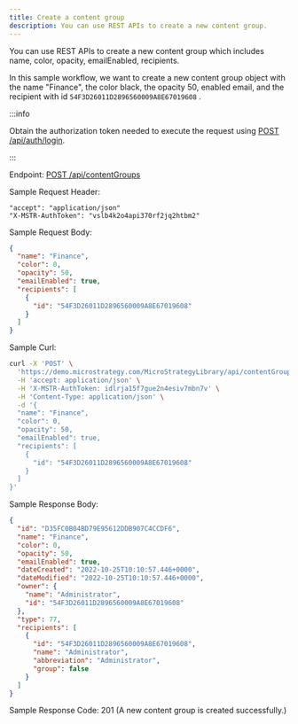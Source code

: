 ```yaml
---
title: Create a content group
description: You can use REST APIs to create a new content group.
---
```


<Available since="2021 Update 4" />

You can use REST APIs to create a new content group which includes name, color, opacity, emailEnabled, recipients.

In this sample workflow, we want to create a new content group object with the name "Finance", the color black, the opacity 50, enabled email, and the recipient with id `54F3D26011D2896560009A8E67019608` .

:::info

Obtain the authorization token needed to execute the request using [POST /api/auth/login](https://demo.microstrategy.com/MicroStrategyLibrary/api-docs/index.html#/Authentication/postLogin).

:::

Endpoint: [POST /api/contentGroups](https://demo.microstrategy.com/MicroStrategyLibrary/api-docs/index.html#/Content%20Groups/createContentGroup)

Sample Request Header:

```http
"accept": "application/json"
"X-MSTR-AuthToken": "vslb4k2o4api370rf2jq2htbm2"
```

Sample Request Body:

```json
{
  "name": "Finance",
  "color": 0,
  "opacity": 50,
  "emailEnabled": true,
  "recipients": [
    {
      "id": "54F3D26011D2896560009A8E67019608"
    }
  ]
}
```

Sample Curl:

```bash
curl -X 'POST' \
  'https://demo.microstrategy.com/MicroStrategyLibrary/api/contentGroups' \
  -H 'accept: application/json' \
  -H 'X-MSTR-AuthToken: idlrja15f7gue2n4esiv7mbn7v' \
  -H 'Content-Type: application/json' \
  -d '{
  "name": "Finance",
  "color": 0,
  "opacity": 50,
  "emailEnabled": true,
  "recipients": [
    {
      "id": "54F3D26011D2896560009A8E67019608"
    }
  ]
}'
```

Sample Response Body:

```json
{
  "id": "D35FC0B04BD79E95612DDB907C4CCDF6",
  "name": "Finance",
  "color": 0,
  "opacity": 50,
  "emailEnabled": true,
  "dateCreated": "2022-10-25T10:10:57.446+0000",
  "dateModified": "2022-10-25T10:10:57.446+0000",
  "owner": {
    "name": "Administrator",
    "id": "54F3D26011D2896560009A8E67019608"
  },
  "type": 77,
  "recipients": [
    {
      "id": "54F3D26011D2896560009A8E67019608",
      "name": "Administrator",
      "abbreviation": "Administrator",
      "group": false
    }
  ]
}
```

Sample Response Code: 201 (A new content group is created successfully.)

